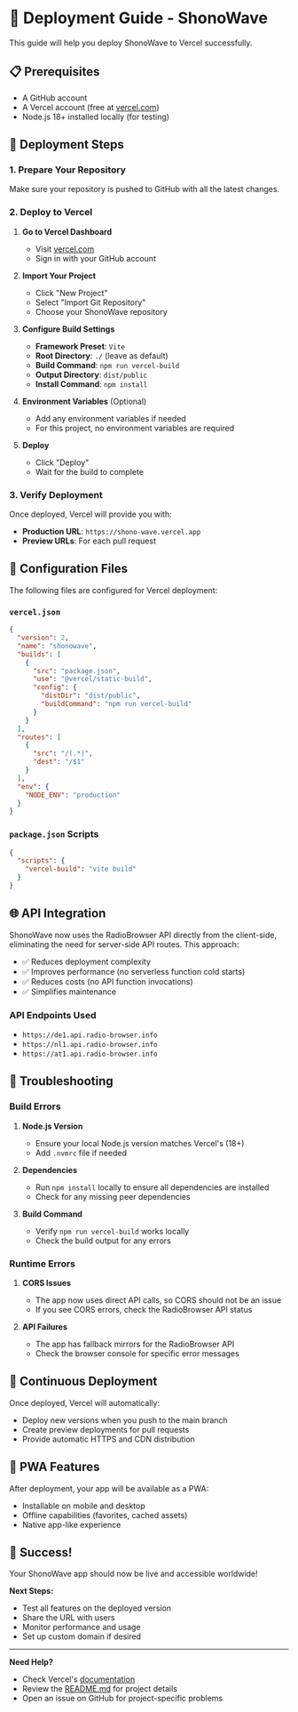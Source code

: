 # 🚀 Deployment Guide - ShonoWave

This guide will help you deploy ShonoWave to Vercel successfully.

## 📋 Prerequisites

- A GitHub account
- A Vercel account (free at [vercel.com](https://vercel.com))
- Node.js 18+ installed locally (for testing)

## 🎯 Deployment Steps

### 1. Prepare Your Repository

Make sure your repository is pushed to GitHub with all the latest changes.

### 2. Deploy to Vercel

1. **Go to Vercel Dashboard**
   - Visit [vercel.com](https://vercel.com)
   - Sign in with your GitHub account

2. **Import Your Project**
   - Click "New Project"
   - Select "Import Git Repository"
   - Choose your ShonoWave repository

3. **Configure Build Settings**
   - **Framework Preset**: `Vite`
   - **Root Directory**: `./` (leave as default)
   - **Build Command**: `npm run vercel-build`
   - **Output Directory**: `dist/public`
   - **Install Command**: `npm install`

4. **Environment Variables** (Optional)
   - Add any environment variables if needed
   - For this project, no environment variables are required

5. **Deploy**
   - Click "Deploy"
   - Wait for the build to complete

### 3. Verify Deployment

Once deployed, Vercel will provide you with:
- **Production URL**: `https://shono-wave.vercel.app`
- **Preview URLs**: For each pull request

## 🔧 Configuration Files

The following files are configured for Vercel deployment:

### `vercel.json`
```json
{
  "version": 2,
  "name": "shonowave",
  "builds": [
    {
      "src": "package.json",
      "use": "@vercel/static-build",
      "config": {
        "distDir": "dist/public",
        "buildCommand": "npm run vercel-build"
      }
    }
  ],
  "routes": [
    {
      "src": "/(.*)",
      "dest": "/$1"
    }
  ],
  "env": {
    "NODE_ENV": "production"
  }
}
```

### `package.json` Scripts
```json
{
  "scripts": {
    "vercel-build": "vite build"
  }
}
```

## 🌐 API Integration

ShonoWave now uses the RadioBrowser API directly from the client-side, eliminating the need for server-side API routes. This approach:

- ✅ Reduces deployment complexity
- ✅ Improves performance (no serverless function cold starts)
- ✅ Reduces costs (no API function invocations)
- ✅ Simplifies maintenance

### API Endpoints Used
- `https://de1.api.radio-browser.info`
- `https://nl1.api.radio-browser.info`
- `https://at1.api.radio-browser.info`

## 🐛 Troubleshooting

### Build Errors

1. **Node.js Version**
   - Ensure your local Node.js version matches Vercel's (18+)
   - Add `.nvmrc` file if needed

2. **Dependencies**
   - Run `npm install` locally to ensure all dependencies are installed
   - Check for any missing peer dependencies

3. **Build Command**
   - Verify `npm run vercel-build` works locally
   - Check the build output for any errors

### Runtime Errors

1. **CORS Issues**
   - The app now uses direct API calls, so CORS should not be an issue
   - If you see CORS errors, check the RadioBrowser API status

2. **API Failures**
   - The app has fallback mirrors for the RadioBrowser API
   - Check the browser console for specific error messages

## 🔄 Continuous Deployment

Once deployed, Vercel will automatically:
- Deploy new versions when you push to the main branch
- Create preview deployments for pull requests
- Provide automatic HTTPS and CDN distribution

## 📱 PWA Features

After deployment, your app will be available as a PWA:
- Installable on mobile and desktop
- Offline capabilities (favorites, cached assets)
- Native app-like experience

## 🎉 Success!

Your ShonoWave app should now be live and accessible worldwide! 

**Next Steps:**
- Test all features on the deployed version
- Share the URL with users
- Monitor performance and usage
- Set up custom domain if desired

---

**Need Help?**
- Check Vercel's [documentation](https://vercel.com/docs)
- Review the [README.md](README.md) for project details
- Open an issue on GitHub for project-specific problems
